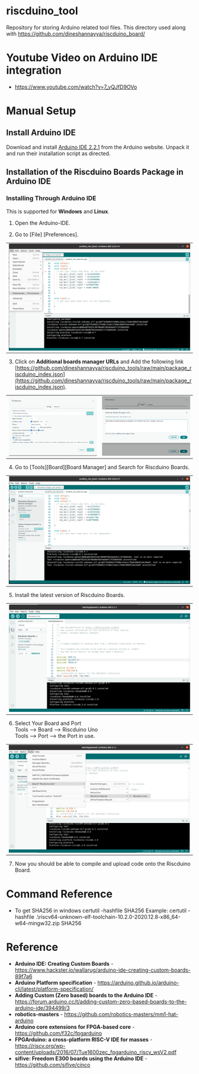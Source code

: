 # riscduino_tool
Repository for storing Arduino related tool files. This directory used along with https://github.com/dineshannayya/riscduino_board/

# Youtube Video on Arduino IDE integration #
*  https://www.youtube.com/watch?v=7_vQJfD9OVo

# Manual Setup #

## Install Arduino IDE ##

Download and install [Arduino IDE 2.2.1](https://www.arduino.cc/en/software#experimental-software) from the Arduino website. Unpack it and run their installation script as directed.

## Installation of the Riscduino Boards Package in Arduino IDE ##

### Installing Through Arduino IDE ###

This is supported for __Windows__ and __Linux__.

1. Open the Arduino-IDE.

2. Go to [File] [Preferences].
<table>
  <tr>
    <td  align="center"><img src="./docs/source/_static/Riscdunio-board-install-0.png" ></td>
  </tr>
</table>

3. Click on __Additional boards manager URLs__ and 
   Add the following link [https://github.com/dineshannayya/riscduino_tools/raw/main/package_riscduino_index.json](https://github.com/dineshannayya/riscduino_tools/raw/main/package_riscduino_index.json).  
<table>
  <tr>
    <td  align="center"><img src="./docs/source/_static/Riscduino-board-install-1.png" ></td>
    <td  align="center"><img src="./docs/source/_static/Riscduino-board-install-2.png" ></td>
  </tr>
</table>

4. Go to [Tools][Board][Board Manager] and Search for Riscduino Boards.
<table>
  <tr>
    <td  align="center"><img src="./docs/source/_static/Riscduino-board-install-3.png" ></td>
  </tr>
</table>

5. Install the latest version of Riscduino Boards.
<table>
  <tr>
    <td  align="center"><img src="./docs/source/_static/Riscduino-board-install-4.png" ></td>
  </tr>
</table>

6. Select Your Board and Port <br>
    Tools --> Board --> Riscduino Uno <br>
    Tools --> Port --> the Port in use.
 
<table>
  <tr>
    <td  align="center"><img src="./docs/source/_static/Riscduino-board-install-5.png" ></td>
  </tr>
</table>

7. Now you should be able to compile and upload code onto the Riscduino Board.

# Command Reference

*  To get SHA256 in windows 
certutil -hashfile <example> SHA256
Example: certutil -hashfile .\riscv64-unknown-elf-toolchain-10.2.0-2020.12.8-x86_64-w64-mingw32.zip SHA256


# Reference

* **Arduino IDE: Creating Custom Boards** - https://www.hackster.io/wallarug/arduino-ide-creating-custom-boards-89f7a6
* **Arduino Platform specification** - https://arduino.github.io/arduino-cli/latest/platform-specification/
* **Adding Custom (Zero based) boards to the Arduino IDE** - https://forum.arduino.cc/t/adding-custom-zero-based-boards-to-the-arduino-ide/394499/3
* **robotics-masters** - https://github.com/robotics-masters/mm1-hat-arduino
* **Arduino core extensions for FPGA-based core** -https://github.com/f32c/fpgarduino
* **FPGArduino: a cross-platform RISC-V IDE for masses** - https://riscv.org/wp-content/uploads/2016/07/Tue1600zec_fpgarduino_riscv_wsV2.pdf
* **sifive: Freedom E300 boards using the Arduino IDE** - https://github.com/sifive/cinco

